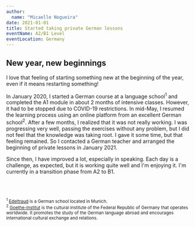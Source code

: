 ```yaml
---
author:
  name: "Micaelle Nogueira"
date: 2021-01-01
title: Started taking private German lessons
eventName: A2/B1 Level
eventLocation: Germany
---
```


## New year, new beginnings

I love that feeling of starting something new at the beginning of the year, even if it means restarting something!

In January 2020, I started a German course at a language school<sup>1</sup> and completed the A1 module in about 2 months of intensive classes. However, it had to be stopped due to COVID-19 restrictions. In mid-May, I resumed the learning process using an online platform from an excellent German school<sup>2</sup>. After a  few months, I realized that it was not really working. I was progressing very well, passing the exercises without any problem, but I did not feel that the knowledge was taking root. I gave it some time, but that feeling remained. So I contacted a German teacher and arranged the beginning of private lessons in January 2021.

Since then, I have improved a lot, especially in speaking. Each day is a challenge, as expected, but it is working quite well and I'm enjoying it. I'm currently in a transition phase from A2 to B1.

<br/>
<br/>

<small><sup>1</sup> [Edeltraud](https://www.edeltraud-muc.de/en/) is a German school located in Munich.</small><br/>
<small><sup>2</sup> [Goethe-Institut](https://www.goethe.de/en/index.html) is the cultural institute of the Federal Republic of Germany that operates worldwide. It promotes the study of the German language abroad and encourages international cultural exchange and relations.